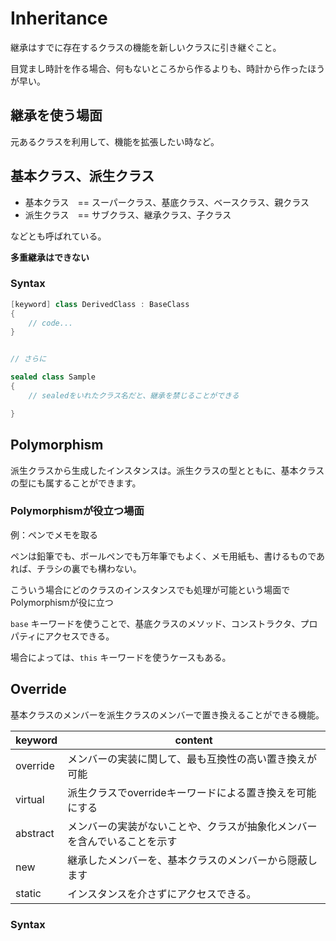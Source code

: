 ﻿# Inheritance

継承はすでに存在するクラスの機能を新しいクラスに引き継ぐこと。

目覚まし時計を作る場合、何もないところから作るよりも、時計から作ったほうが早い。


## 継承を使う場面

元あるクラスを利用して、機能を拡張したい時など。

## 基本クラス、派生クラス

- 基本クラス　== スーパークラス、基底クラス、ベースクラス、親クラス
- 派生クラス　== サブクラス、継承クラス、子クラス

などとも呼ばれている。

**多重継承はできない**

### Syntax

```csharp
[keyword] class DerivedClass : BaseClass
{
    // code...
}


// さらに

sealed class Sample
{
    // sealedをいれたクラス名だと、継承を禁じることができる

}
```



## Polymorphism

派生クラスから生成したインスタンスは。派生クラスの型とともに、基本クラスの型にも属することができます。

### Polymorphismが役立つ場面

例：ペンでメモを取る

ペンは鉛筆でも、ボールペンでも万年筆でもよく、メモ用紙も、書けるものであれば、チラシの裏でも構わない。

こういう場合にどのクラスのインスタンスでも処理が可能という場面でPolymorphismが役に立つ

`base` キーワードを使うことで、基底クラスのメソッド、コンストラクタ、プロパティにアクセスできる。

場合によっては、`this` キーワードを使うケースもある。

## Override

基本クラスのメンバーを派生クラスのメンバーで置き換えることができる機能。

|keyword|content|
|---|---|
|override|メンバーの実装に関して、最も互換性の高い置き換えが可能|
|virtual|派生クラスでoverrideキーワードによる置き換えを可能にする|
|abstract|メンバーの実装がないことや、クラスが抽象化メンバーを含んでいることを示す|
|new|継承したメンバーを、基本クラスのメンバーから隠蔽します|
|static|インスタンスを介さずにアクセスできる。|



### Syntax


